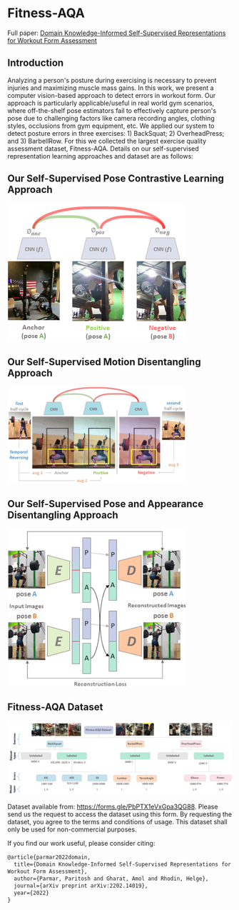 # Fitness-AQA
Full paper: [Domain Knowledge-Informed Self-Supervised Representations for Workout Form Assessment](https://arxiv.org/abs/2202.14019)

## Introduction
Analyzing a person's posture during exercising is necessary to prevent injuries and maximizing muscle mass gains. In this work, we present a computer vision-based approach to detect errors in workout form. Our approach is particularly applicable/useful in  real world gym scenarios, where off-the-shelf pose estimators fail to effectively capture person's pose due to challenging factors like camera recording angles, clothing styles, occlusions from gym equipment, etc. We applied our system to detect posture errors in three exercises: 1) BackSquat; 2) OverheadPress; and 3) BarbellRow. For this we collected the largest exercise quality assessment dataset, Fitness-AQA. Details on our self-supervised representation learning approaches and dataset are as follows:

## Our Self-Supervised Pose Contrastive Learning Approach
<p align="left"> <img src="imgs/pose_contrastive_framework_2.png?raw=true" alt="cvcspc" width="400"/> </p>

## Our Self-Supervised Motion Disentangling Approach
<p align="left"> <img src="imgs/approach_md.gif?raw=true" alt="motion_disentangling" width="400"/> </p>

## Our Self-Supervised Pose and Appearance Disentangling Approach
<p align="left"> <img src="imgs/swapping_approach_2_1.png?raw=true" alt="pose_appearance_disentangling" width="400"/> </p>

## Fitness-AQA Dataset
<p align="left"> <img src="imgs/exercise_dataset_hierarchy_3.png?raw=true" alt="fitness-aqa_dataset" width="800"/> </p>

Dataset available from: https://forms.gle/PbPTX1eVxGpa3QG88. Please send us the request to access the dataset using this form. By requesting the dataset, you agree to the terms and conditions of usage. This dataset shall only be used for non-commercial purposes. 

If you find our work useful, please consider citing:
```
@article{parmar2022domain,
  title={Domain Knowledge-Informed Self-Supervised Representations for Workout Form Assessment},
  author={Parmar, Paritosh and Gharat, Amol and Rhodin, Helge},
  journal={arXiv preprint arXiv:2202.14019},
  year={2022}
}
```
